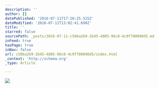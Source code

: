 ```yaml
---
description: ''
author: []
datePublished: '2016-07-11T17:20:25.525Z'
dateModified: '2016-07-11T13:02:41.690Z'
title: ''
starred: false
sourcePath: _posts/2016-07-11-c50ba269-2b45-4805-96c8-4c9f780090d5.md
inFeed: true
hasPage: true
inNav: false
url: c50ba269-2b45-4805-96c8-4c9f780090d5/index.html
_context: 'http://schema.org'
_type: Article

---
```

![](https://the-grid-user-content.s3-us-west-2.amazonaws.com/efd1fe5f-3b67-4c7d-8239-56196e83e1ac.jpg)